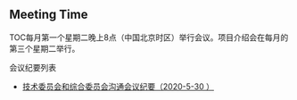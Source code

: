## Meeting Time

TOC每月第一个星期二晚上8点（中国北京时区）举行会议。项目介绍会在每月的第三个星期二举行。

会议纪要列表

- [技术委员会和综合委员会沟通会议纪要（2020-5-30 ）](https://shimo.im/docs/xq6y3dpJC88TqYHr)


